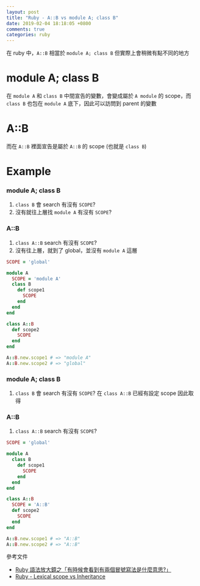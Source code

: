```yaml
---
layout: post
title: "Ruby - A::B vs module A; class B"
date: 2019-02-04 18:18:05 +0800
comments: true
categories: ruby
---
```


<!-- more -->

在 ruby 中，`A::B` 相當於 `module A; class B` 但實際上會稍微有點不同的地方

# module A; class B

在 `module A` 和 `class B` 中間宣告的變數，會變成屬於 `A module` 的 scope，而 `class B` 也包在 `module A` 底下，因此可以訪問到 parent 的變數

# A::B

而在 `A::B` 裡面宣告是屬於 `A::B` 的 scope (也就是 `class B`)

# Example

### module A; class B

1. `class B` 會 search 有沒有 `SCOPE`?
2. 沒有就往上層找 `module A` 有沒有 `SCOPE`?

### A::B

1. `class A::B` search 有沒有 `SCOPE`?
2. 沒有往上層，就到了 global，並沒有 `module A` 這層

```ruby
SCOPE = 'global'

module A
  SCOPE = 'module A'
  class B
    def scope1
      SCOPE
    end
  end
end

class A::B
  def scope2
    SCOPE
  end
end

A::B.new.scope1 # => "module A"
A::B.new.scope2 # => "global"
```

### module A; class B

1. `class B` 會 search 有沒有 `SCOPE`? 在 `class A::B` 已經有設定 scope 因此取得

### A::B

1. `class A::B` search 有沒有 `SCOPE`?


```ruby
SCOPE = 'global'

module A
  class B
    def scope1
      SCOPE
    end
  end
end

class A::B
  SCOPE = 'A::B'
  def scope2
    SCOPE
  end
end

A::B.new.scope1 # => "A::B"
A::B.new.scope2 # => "A::B"
```

參考文件

* [Ruby 語法放大鏡之「有時候會看到有兩個冒號寫法是什麼意思?」](https://kaochenlong.com/2015/04/19/namespace/)
* [Ruby - Lexical scope vs Inheritance](https://stackoverflow.com/questions/15119724/ruby-lexical-scope-vs-inheritance)
